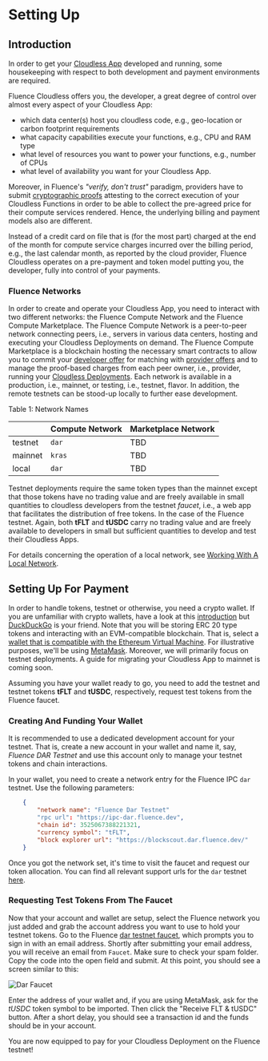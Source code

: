 # Setting Up

## Introduction

In order to get your [Cloudless App](../glossary#cloudless-app) developed and running, some housekeeping with respect to both development and payment environments are required. 

Fluence Cloudless offers you, the developer, a great degree of control over almost every aspect of your Cloudless App: 

* which data center(s) host you cloudless code, e.g., geo-location or carbon footprint requirements
* what capacity capabilities execute your functions, e.g., CPU and RAM type
* what level of resources you want to power your functions, e.g., number of CPUs
*  what level of availability you want for your Cloudless App. 

Moreover, in Fluence's *"verify, don't trust"* paradigm, providers have to submit [cryptographic proofs](../glossary/#proofs) attesting to the correct execution of your Cloudless Functions in order to be able to collect the pre-agreed price for their compute services rendered. Hence, the underlying billing and payment models also are different.

Instead of a credit card on file that is (for the most part) charged at the end of the month for compute service charges incurred over the billing period, e.g., the last calendar month, as reported by the cloud provider, Fluence Cloudless operates on a pre-payment and token model putting you, the developer, fully into control of your payments. 

### Fluence Networks

In order to create and operate your Cloudless App, you need to interact with two different networks: the Fluence Compute Network and the Fluence Compute Marketplace. The Fluence Compute Network is a peer-to-peer network connecting peers, i.e., servers in various data centers, hosting and executing your Cloudless Deployments on demand. The Fluence Compute Marketplace is a blockchain hosting the necessary smart contracts to allow you to commit your [developer offer](../glossary/#developer-offer) for matching with [provider offers](../glossary/#provider-offer) and to manage the proof-based charges from each peer owner, i.e., provider, running your [Cloudless Deployments](../glossary/#cloudless-deployment). Each network is available in a production, i.e., mainnet, or testing, i.e., testnet, flavor. In addition, the remote testnets can be stood-up locally to further ease development.

Table 1: Network Names

|  | Compute Network | Marketplace Network |
|---|---|---|
| testnet| `dar`| TBD|
| mainnet| `kras` | TBD |
| local | `dar` | TBD|

Testnet deployments require the same token types than the mainnet except that those tokens have no trading value and are freely available in small quantities to cloudless developers from the testnet *faucet*, i.e., a web app that facilitates the distribution of free tokens. In the case of the Fluence testnet. Again, both **tFLT** and **tUSDC** carry no trading value and are freely available to developers in small but sufficient quantities to develop and test their Cloudless Apps.

For details concerning the operation of a local network, see [Working With A Local Network](./working_with_local_networks.md).

## Setting Up For Payment

In order to handle tokens, testnet or otherwise, you need a crypto wallet. If you are unfamiliar with crypto wallets, have a look at this [introduction](https://www.coindesk.com/learn/your-first-crypto-wallet-how-to-use-it-and-why-you-need-one/) but [DuckDuckGo](https://duckduckgo.com/?q=introduction+to+crypto+wallets&df=y&ia=web) is your friend. Note that you will be storing ERC 20 type tokens and interacting with an EVM-compatible blockchain. That is, select a [wallet that is compatible with the Ethereum Virtual Machine](https://shardeum.org/blog/what-is-evm-wallet/). For illustrative purposes, we'll be using [MetaMask](https://metamask.io/). Moreover, we will primarily focus on testnet deployments. A guide for migrating your Cloudless App to mainnet is coming soon.

Assuming you have your wallet ready to go, you need to add the testnet and testnet tokens **tFLT** and **tUSDC**, respectively, request test tokens from the Fluence faucet.

### Creating And Funding Your Wallet

It is recommended to use a dedicated development account for your testnet. That is, create a new account in your wallet and name it, say, *Fluence DAR Testnet* and use this account only to manage your testnet tokens and chain interactions. 

In your wallet, you need to create a network entry for the Fluence IPC `dar` testnet. Use the following parameters:

```json
    {
        "network name": "Fluence Dar Testnet"
        "rpc url": "https://ipc-dar.fluence.dev",
        "chain id": 3525067388221321,
        "currency symbol": "tFLT",
        "block explorer url": "https://blockscout.dar.fluence.dev/"
    }
```

Once you got the network set, it's time to visit the faucet and request our token allocation. You can find all relevant support urls for the `dar` testnet [here](https://dar.fluence.dev/). 

### Requesting Test Tokens From The Faucet

Now that your account and wallet are setup, select the Fluence network you just added and grab the account address you want to use to hold your testnet tokens. Go to the Fluence [dar testnet faucet](https://faucet-dar.fluence.dev/), which prompts you to sign in with an email address. Shortly after submitting your email address, you will receive an email from `Faucet`. Make sure to check your spam folder. Copy the code into the open field and submit. At this point, you should see a screen similar to this:



<div>
  <img
    src="/img/mvm/dar_faucet.png"
    alt="Dar Faucet"
    style={{ display: "block", margin: "auto", maxWidth: "65%" }}
  />
</div>

Enter the address of your wallet and, if you are using MetaMask, ask for the *tUSDC* token symbol to be imported. Then click the "Receive FLT & tUSDC" button. After a short delay, you should see a transaction id and the funds should be in your account.

You are now equipped to pay for your Cloudless Deployment on the Fluence testnet!